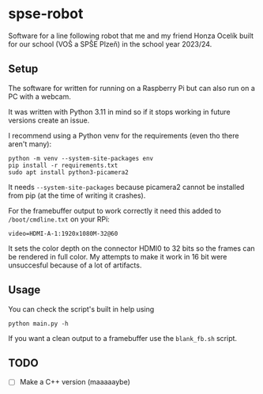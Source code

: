 # spse-robot
Software for a line following robot that me and my friend Honza Ocelík built for our school (VOŠ a SPŠE Plzeň) in the school year 2023/24.

## Setup
The software for written for running on a Raspberry Pi but can also run on a PC with a webcam.

It was written with Python 3.11 in mind so if it stops working in future versions create an issue.

I recommend using a Python venv for the requirements (even tho there aren't many):
```
python -m venv --system-site-packages env
pip install -r requirements.txt
sudo apt install python3-picamera2
```
It needs `--system-site-packages` because picamera2 cannot be installed from pip (at the time of writing it crashes).

For the framebuffer output to work correctly it need this added to `/boot/cmdline.txt` on your RPi:
```
video=HDMI-A-1:1920x1080M-32@60
```
It sets the color depth on the connector HDMI0 to 32 bits so the frames can be rendered in full color. My attempts to make it work in 16 bit were unsuccesful because of a lot of artifacts.

## Usage
You can check the script's built in help using
```
python main.py -h
```

If you want a clean output to a framebuffer use the `blank_fb.sh` script.

## TODO

- [ ] Make a C++ version (maaaaaybe)
